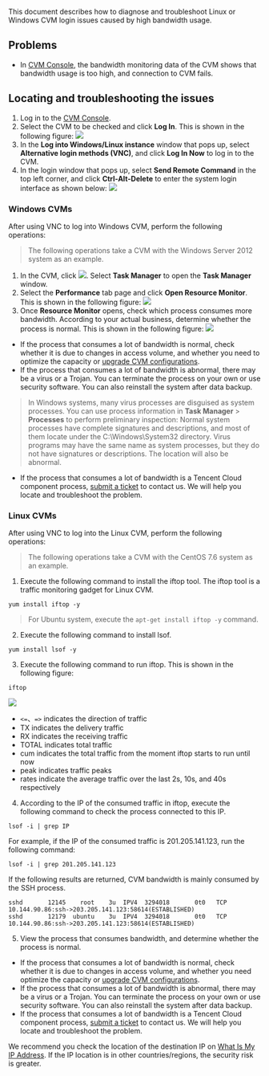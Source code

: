 
This document describes how to diagnose and troubleshoot Linux or Windows CVM login issues caused by high bandwidth usage.

## Problems
- In [CVM Console](https://console.cloud.tencent.com/cvm/index), the bandwidth monitoring data of the CVM shows that bandwidth usage is too high, and connection to CVM fails.

## Locating and troubleshooting the issues

1. Log in to the [CVM Console](https://console.cloud.tencent.com/cvm/index).
2. Select the CVM to be checked and click **Log In**. This is shown in the following figure:
![](https://main.qcloudimg.com/raw/d9ccf04da21f4ac86d624742c87d5628.png)
3. In the **Log into Windows/Linux instance** window that pops up, select **Alternative login methods (VNC)**, and click **Log In Now** to log in to the CVM.
4. In the login window that pops up, select **Send Remote Command** in the top left corner, and click **Ctrl-Alt-Delete** to enter the system login interface as shown below:
![](https://main.qcloudimg.com/raw/5064251ea86085326e86884a1c13ef6b.png)

### Windows CVMs
After using VNC to log into Windows CVM, perform the following operations:
> The following operations take a CVM with the Windows Server 2012 system as an example.
>
1. In the CVM, click <img src="https://main.qcloudimg.com/raw/87d894e564b7e837d9f478298cf2e292.png" style="margin: 0;"></img>. Select **Task Manager** to open the **Task Manager** window.
2. Select the **Performance** tab page and click **Open Resource Monitor**. This is shown in the following figure:
![](https://main.qcloudimg.com/raw/a635da7e769cc1424b225674803e5cb1.png)
3. Once **Resource Monitor** opens, check which process consumes more bandwidth. According to your actual business, determine whether the process is normal. This is shown in the following figure:
![](https://main.qcloudimg.com/raw/6a131472fc52bb4f5c4d5f57a1b7b010.png)
 - If the process that consumes a lot of bandwidth is normal, check whether it is due to changes in access volume, and whether you need to optimize the capacity or [upgrade CVM configurations](https://intl.cloud.tencent.com/document/product/213/2178).
 - If the process that consumes a lot of bandwidth is abnormal, there may be a virus or a Trojan. You can terminate the process on your own or use security software. You can also reinstall the system after data backup.
 > In Windows systems, many virus processes are disguised as system processes. You can use process information in **Task Manager** > **Processes** to perform preliminary inspection:
 > Normal system processes have complete signatures and descriptions, and most of them locate under the C:\Windows\System32 directory. Virus programs may have the same name as system processes, but they do not have signatures or descriptions. The location will also be abnormal.
 > 
 - If the process that consumes a lot of bandwidth is a Tencent Cloud component process, [submit a ticket](https://console.cloud.tencent.com/workorder/category) to contact us. We will help you locate and troubleshoot the problem.

### Linux CVMs
After using VNC to log into the Linux CVM, perform the following operations:
> The following operations take a CVM with the CentOS 7.6 system as an example.
>
1. Execute the following command to install the iftop tool. The iftop tool is a traffic monitoring gadget for Linux CVM.
```
yum install iftop -y
```
> For Ubuntu system, execute the `apt-get install iftop -y` command.
>
2. Execute the following command to install lsof.
```
yum install lsof -y
```
3. Execute the following command to run iftop. This is shown in the following figure:
```
iftop
```
![](https://main.qcloudimg.com/raw/7fccea56d998a65df6ff7e9348772910.png)
 - `<=`、`=>` indicates the direction of traffic
 - TX indicates the delivery traffic
 - RX indicates the receiving traffic
 - TOTAL indicates total traffic
 - cum indicates the total traffic from the moment iftop starts to run until now
 - peak indicates traffic peaks
 - rates indicate the average traffic over the last 2s, 10s, and 40s respectively
4. According to the IP of the consumed traffic in iftop, execute the following command to check the process connected to this IP.
```
lsof -i | grep IP
```
For example, if the IP of the consumed traffic is 201.205.141.123, run the following command:
```
lsof -i | grep 201.205.141.123
```
If the following results are returned, CVM bandwidth is mainly consumed by the SSH process.
```
sshd       12145    root    3u  IPV4  3294018       0t0   TCP 10.144.90.86:ssh->203.205.141.123:58614(ESTABLISHED)
sshd       12179  ubuntu    3u  IPV4  3294018       0t0   TCP 10.144.90.86:ssh->203.205.141.123:58614(ESTABLISHED)
```
5. View the process that consumes bandwidth, and determine whether the process is normal.
 - If the process that consumes a lot of bandwidth is normal, check whether it is due to changes in access volume, and whether you need optimize the capacity or [upgrade CVM configurations](https://intl.cloud.tencent.com/document/product/213/2178).
 - If the process that consumes a lot of bandwidth is abnormal, there may be a virus or a Trojan. You can terminate the process on your own or use security software. You can also reinstall the system after data backup.
 - If the process that consumes a lot of bandwidth is a Tencent Cloud component process, [submit a ticket](https://console.cloud.tencent.com/workorder/category) to contact us. We will help you locate and troubleshoot the problem.


We recommend you check the location of the destination IP on [What Is My IP Address](https://whatismyipaddress.com/). If the IP location is in other countries/regions, the security risk is greater.

